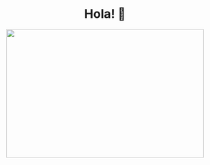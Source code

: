<h1 align="center">
  Hola! 👋
</h1>
<p align="center">
  <img width="460" height="300" src="https://repository-images.githubusercontent.com/346754927/e6c26100-825d-11eb-9a61-5629ae0fae16">
</p>

